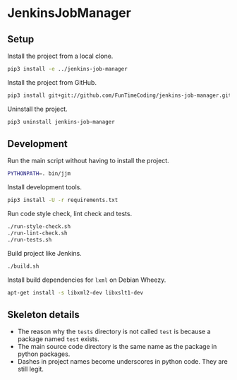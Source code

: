 # JenkinsJobManager


## Setup

Install the project from a local clone.

```sh
pip3 install -e ../jenkins-job-manager
```

Install the project from GitHub.

```sh
pip3 install git+git://github.com/FunTimeCoding/jenkins-job-manager.git
```

Uninstall the project.

```sh
pip3 uninstall jenkins-job-manager
```


## Development

Run the main script without having to install the project.

```sh
PYTHONPATH=. bin/jjm
```

Install development tools.

```sh
pip3 install -U -r requirements.txt
```

Run code style check, lint check and tests.

```sh
./run-style-check.sh
./run-lint-check.sh
./run-tests.sh
```

Build project like Jenkins.

```sh
./build.sh
```

Install build dependencies for `lxml` on Debian Wheezy.

```sh
apt-get install -s libxml2-dev libxslt1-dev
```


## Skeleton details

* The reason why the `tests` directory is not called `test` is because a package named `test` exists.
* The main source code directory is the same name as the package in python packages.
* Dashes in project names become underscores in python code. They are still legit.
